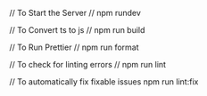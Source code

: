 // To Start the Server
// npm rundev

// To Convert ts to js 
// npm run build

// To Run Prettier
// npm run format

// To check for linting errors
// npm run lint

// To automatically fix fixable issues
npm run lint:fix
